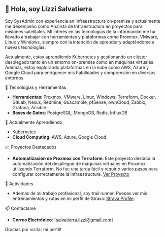 ## 👋 Hola, soy Lizzi Salvatierra

Soy SysAdmin con experiencia en infraestructura on-premise y actualmente me desempeño como Analista de Infraestructura en proyectos para misiones satelitales. Mi interés en las tecnologías de la información me ha llevado a trabajar con herramientas y plataformas como Proxmox, VMware, Linux y Windows, siempre con la intención de aprender y adaptándome a nuevas tecnologías.

Actualmente, estoy aprendiendo Kubernetes y gestionando un clúster desplegado tanto en un entorno on-premise como en máquinas virtuales. Además, estoy explorando plataformas en la nube como AWS, Azure y Google Cloud para enriquecer mis habilidades y comprensión en diversos entornos.

🔧 Tecnologías y Herramientas
- **Herramientas**: Proxmox, VMware, Linux, Windows, Terraform, Docker, GitLab, Nexus, Redmine, Guacamole, pfSense, ownCloud, Zabbix, Grafana, Ansible
- **Bases de Datos**: PostgreSQL, MongoDB, Redis, InfluxDB

🌱 Actualmente Aprendiendo
- Kubernetes
- **Cloud Computing**: AWS, Azure, Google Cloud

📈 Proyectos Destacados
- **Automatización de Proxmox con Terraform**: Este proyecto destaca la automatización del despliegue de máquinas virtuales en Proxmox utilizando Terraform. No fue una tarea fácil y requirió varios pasos para configurar correctamente la infraestructura. [Ver Proyecto](https://github.com/lizzijuliet/https-spacelift.io-blog-terraform-proxmox-provider)

🚀 Actividades
- Además de mi trabajo profesional, soy trail runner. Puedes ver mis entrenamientos y rutas en mi perfil de Strava: [Strava Profile](https://www.strava.com/athletes/110451476).

📫 Contáctame
- **Correo Electrónico**: [salvatierra.lizzi@gmail.com]

Gracias por visitar mi perfil!

